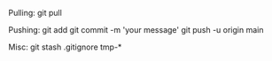 Pulling:
	git pull

Pushing:
	git add <file>
	git commit -m 'your message'
	git push -u origin main

Misc:
	git stash
	.gitignore tmp-*
